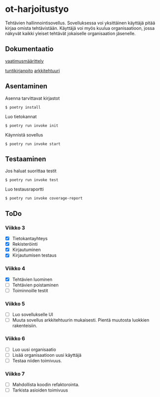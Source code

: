 # ot-harjoitustyo

Tehtävien hallinnointisovellus. Sovelluksessa voi yksittäinen käyttäjä pitää kirjaa omista tehtävistään. Käyttäjä voi myös kuulua organisaatioon, jossa näkyvät kaikki yleiset tehtävät jokaiselle organisaation jäsenelle. 

## Dokumentaatio

[vaatimusmäärittely](dokumentaatio/vaatimusmäärittely.md)

[tuntikirjanpito](dokumentaatio/tuntikirjanpito.md)
[arkkitehtuuri](dokumentaatio/arkkitehtuuri.md)

## Asentaminen
Asenna tarvittavat kirjastot
```
$ poetry install
```

Luo tietokannat
```
$ poetry run invoke init
```

Käynnistä sovellus
```
$ poetry run invoke start
```

## Testaaminen
Jos haluat suorittaa testit
```
$ poetry run invoke test
```

Luo testausraportti
```
$ poetry run invoke coverage-report
```

## ToDo
### Viikko 3
 - [x] Tietokantayhteys
 - [x] Rekisteröinti
 - [x] Kirjautuminen
 - [x] Kirjautumisen testaus

### Viikko 4
 - [x] Tehtävien luominen
 - [ ] Tehtävien poistaminen
 - [ ] Toiminnoille testit

### Viikko 5
 - [ ] Luo sovellukselle UI
 - [ ] Muuta sovellus arkkitehtuurin mukaisesti. Pientä muutosta luokkien rakenteisiin.

### Viikko 6
 - [ ] Luo uusi organisaatio
 - [ ] Lisää organisaatioon uusi käyttäjä
 - [ ] Testaa niiden toimivuus. 

### Viikko 7
 - [ ] Mahdollista koodin refaktorointa.
 - [ ] Tarkista asioiden toimivuus